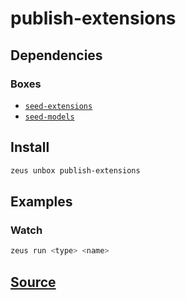 
publish-extensions 
====================




## Dependencies
### Boxes
* [`seed-extensions`](seed-extensions.md)
* [`seed-models`](seed-models.md)




## Install
```bash
zeus unbox publish-extensions
```
## Examples
### Watch 
```bash
zeus run <type> <name>
```





## [Source](https://github.com/liquidapps-io/zeus-sdk/tree/master/boxes/groups/undefined/publish-extensions)
